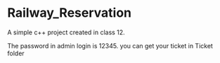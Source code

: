 # Railway_Reservation
A simple c++ project created in class 12.

The password in admin login is 12345. 
you can get your ticket in Ticket folder
